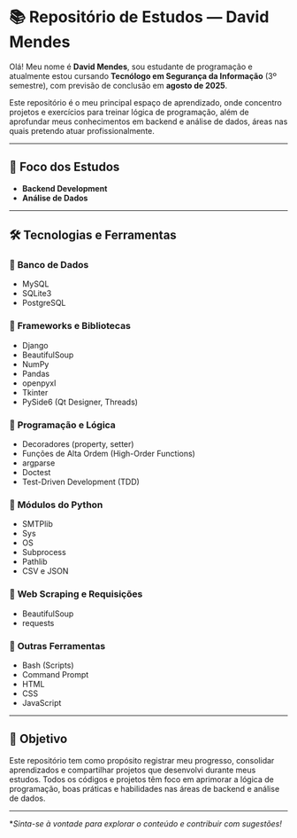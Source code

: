 # 📚 Repositório de Estudos — David Mendes

Olá! Meu nome é **David Mendes**, sou estudante de programação e atualmente estou cursando **Tecnólogo em Segurança da Informação** (3º semestre), com previsão de conclusão em **agosto de 2025**.

Este repositório é o meu principal espaço de aprendizado, onde concentro projetos e exercícios para treinar lógica de programação, além de aprofundar meus conhecimentos em backend e análise de dados, áreas nas quais pretendo atuar profissionalmente.

---

## 🚀 Foco dos Estudos

- **Backend Development**
- **Análise de Dados**

---

## 🛠️ Tecnologias e Ferramentas

### 🔹 **Banco de Dados**
- MySQL
- SQLite3
- PostgreSQL

### 🔹 **Frameworks e Bibliotecas**
- Django
- BeautifulSoup
- NumPy
- Pandas
- openpyxl
- Tkinter
- PySide6 (Qt Designer, Threads)

### 🔹 **Programação e Lógica**
- Decoradores (property, setter)
- Funções de Alta Ordem (High-Order Functions)
- argparse
- Doctest
- Test-Driven Development (TDD)

### 🔹 **Módulos do Python**
- SMTPlib
- Sys
- OS
- Subprocess
- Pathlib
- CSV e JSON

### 🔹 **Web Scraping e Requisições**
- BeautifulSoup
- requests

### 🔹 **Outras Ferramentas**

- Bash (Scripts)
- Command Prompt
- HTML
- CSS
- JavaScript

---

## 📌 Objetivo

Este repositório tem como propósito registrar meu progresso, consolidar aprendizados e compartilhar projetos que desenvolvi durante meus estudos. Todos os códigos e projetos têm foco em aprimorar a lógica de programação, boas práticas e habilidades nas áreas de backend e análise de dados.

---

**Sinta-se à vontade para explorar o conteúdo e contribuir com sugestões!*

